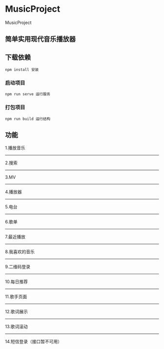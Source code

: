 # MusicProject
MusicProject

## 简单实用现代音乐播放器
## 下载依赖
```
npm install 安装
```
### 启动项目
```
npm run serve 运行服务
```
### 打包项目
```
npm run build 运行结构
```
## 功能
1.播放音乐
****
2.搜索
****
3.MV
****
4.播放器
****
5.电台
****
6.歌单
****
7.最近播放
****
8.我喜欢的音乐
****
9.二维码登录
****
10.每日推荐
****
11.歌手页面
****
12.歌词展示
****
13.歌词滚动
****
14.短信登录（接口暂不可用）

